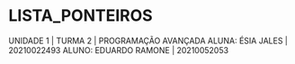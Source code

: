 # LISTA_PONTEIROS 
UNIDADE 1 | TURMA 2 | PROGRAMAÇÃO AVANÇADA
ALUNA: ÉSIA JALES | 20210022493
ALUNO: EDUARDO RAMONE | 20210052053
